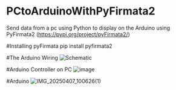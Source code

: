 # PCtoArduinoWithPyFirmata2

Send data from a pc using Python to display on the Arduino using PyFirmata2 (https://pypi.org/project/pyFirmata2/)

#Installing pyFirmata
pip install pyfirmata2

#The Arduino Wiring
![Schematic](https://github.com/user-attachments/assets/5678e1b1-c4d0-4689-9f2b-747a4cadaf6e)


#Arduino Controller on PC
![image](https://github.com/user-attachments/assets/88429911-e9eb-454f-9ba6-1c09d5794da6)


#Arduino
![IMG_20250407_100626(1)](https://github.com/user-attachments/assets/9cf998f7-66d0-4ffb-9da5-7cf59d4295fa)

